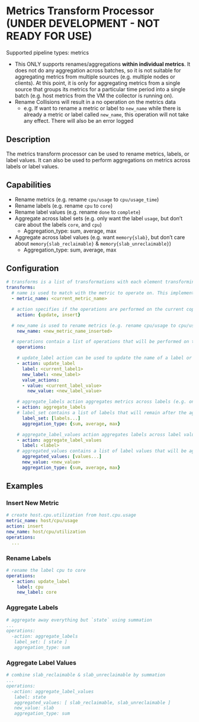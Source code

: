 # Metrics Transform Processor **(UNDER DEVELOPMENT - NOT READY FOR USE)**
Supported pipeline types: metrics
- This ONLY supports renames/aggregations **within individual metrics**. It does not do any aggregation across batches, so it is not suitable for aggregating metrics from multiple sources (e.g. multiple nodes or clients). At this point, it is only for aggregating metrics from a single source that groups its metrics for a particular time period into a single batch (e.g. host metrics from the VM the collector is running on).
- Rename Collisions will result in a no operation on the metrics data
  - e.g. If want to rename a metric or label to `new_name` while there is already a metric or label called `new_name`, this operation will not take any effect. There will also be an error logged

## Description
The metrics transform processor can be used to rename metrics, labels, or label values. It can also be used to perform aggregations on metrics across labels or label values.

## Capabilities
- Rename metrics (e.g. rename `cpu/usage` to `cpu/usage_time`)
- Rename labels (e.g. rename `cpu` to `core`)
- Rename label values (e.g. rename `done` to `complete`)
- Aggregate across label sets (e.g. only want the label `usage`, but don’t care about the labels `core`, and `cpu`)
  - Aggregation_type: sum, average, max
- Aggregate across label values (e.g. want `memory{slab}`, but don’t care about `memory{slab_reclaimable}` & `memory{slab_unreclaimable}`)
  - Aggregation_type: sum, average, max

## Configuration
```yaml
# transforms is a list of transformations with each element transforming a metric selected by metric name
transforms:
  # name is used to match with the metric to operate on. This implementation doesn’t utilize the filtermetric’s MatchProperties struct because it doesn’t match well with what I need at this phase. All is needed for this processor at this stage is a single name string that can be used to match with selected metrics. The list of metric names and the match type in the filtermetric’s MatchProperties struct are unnecessary. Also, based on the issue about improving filtering configuration, it seems like this struct is subject to be slightly modified.
  - metric_name: <current_metric_name>

  # action specifies if the operations are performed on the current copy of the metric or on a newly created metric that will be inserted
    action: {update, insert}

  # new_name is used to rename metrics (e.g. rename cpu/usage to cpu/usage_time) if action is insert, new_name is required
    new_name: <new_metric_name_inserted>

  # operations contain a list of operations that will be performed on the selected metrics. Each operation block is a key-value pair, where the key can be any arbitrary string set by the users for readability, and the value is a struct with fields required for operations. The action field is important for the processor to identify exactly which operation to perform 
    operations:

    # update_label action can be used to update the name of a label or the values of this label (e.g. rename label `cpu` to `core`)
    - action: update_label
      label: <current_label1>
      new_label: <new_label>
      value_actions:
      - value: <current_label_value>
        new_value: <new_label_value>

    # aggregate_labels action aggregates metrics across labels (e.g. only want the label `usage`, but don’t care about the labels `core`, and `cpu`)
    - action: aggregate_labels
    # label_set contains a list of labels that will remain after the aggregation. The excluded labels will be aggregated by the way specified by aggregation_type.
      label_set: [labels...]
      aggregation_type: {sum, average, max}

    # aggregate_label_values action aggregates labels across label values (e.g. want memory{slab}, but don’t care about memory{slab_reclaimable} & memory{slab_unreclaimable})
    - action: aggregate_label_values
      label: <label>
    # aggregated_values contains a list of label values that will be aggregated by the way specified by aggregation_type into new_value. The excluded label values will remain.
      aggregated_values: [values...]
      new_value: <new_value> 
      aggregation_type: {sum, average, max}
```

## Examples

### Insert New Metric
```yaml
# create host.cpu.utilization from host.cpu.usage
metric_name: host/cpu/usage
action: insert
new_name: host/cpu/utilization
operations:
  ...
```

### Rename Labels
```yaml
# rename the label cpu to core
operations:
  - action: update_label
    label: cpu
    new_label: core
```

### Aggregate Labels
```yaml
# aggregate away everything but `state` using summation
...
operations:
  -action: aggregate_labels
   label_set: [ state ]
   aggregation_type: sum
```

### Aggregate Label Values
```yaml
# combine slab_reclaimable & slab_unreclaimable by summation
...
operations:
  -action: aggregate_label_values
   label: state
   aggregated_values: [ slab_reclaimable, slab_unreclaimable ]
   new_value: slab 
   aggregation_type: sum
```

